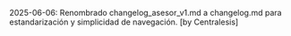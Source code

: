 2025-06-06: Renombrado changelog_asesor_v1.md a changelog.md para estandarización y simplicidad de navegación. [by Centralesis]
